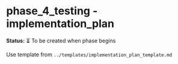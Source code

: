 # phase_4_testing - implementation_plan

**Status:** ⏳ To be created when phase begins

Use template from `../templates/implementation_plan_template.md`
